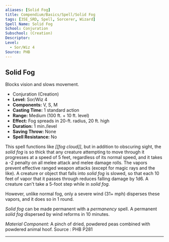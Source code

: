 ```yaml
---
aliases: [Solid Fog]
title: Compendium/Basics/Spell/Solid Fog
tags: [35E_SRD, Spell, Sorcerer, Wizard]
Spell Name: Solid Fog
School: Conjuration
Subschool: (Creation)
Descriptor: 
Level:
  - Sor/Wiz 4
Source: PHB
---
```



## Solid Fog

Blocks vision and slows movement.

*   Conjuration (Creation)
*   **Level:** Sor/Wiz 4
*   **Components:** V, S, M
*   **Casting Time:** 1 standard action
*   **Range:** Medium (100 ft. + 10 ft. level)
*   **Effect:** Fog spreads in 20-ft. radius, 20 ft. high
*   **Duration:** 1 min./level
*   **Saving Throw:** None
*   **Spell Resistance:** No

This spell functions like <i>[[fog cloud]]</i>, but in addition to obscuring sight, the <i>solid fog</i> is so thick that any creature attempting to move through it progresses at a speed of 5 feet, regardless of its normal speed, and it takes a -2 penalty on all melee attack and melee damage rolls. The vapors prevent effective ranged weapon attacks (except for magic rays and the like). A creature or object that falls into <i>solid fog</i> is slowed, so that each 10 feet of vapor that it passes through reduces falling damage by 1d6. A creature can't take a 5-foot step while in <i>solid fog.</i>

However, unlike normal fog, only a severe wind (31+ mph) disperses these vapors, and it does so in 1 round.

<i>Solid fog</i> can be made permanent with a <i>permanency</i> spell. A permanent <i>solid fog</i> dispersed by wind reforms in 10 minutes.

<i>Material Component:</i> A pinch of dried, powdered peas combined with powdered animal hoof.
Source : PHB P281

---
